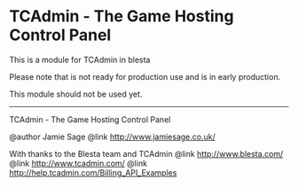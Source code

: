 # TCAdmin - The Game Hosting Control Panel

This is a module for TCAdmin in blesta

Please note that is not ready for production use and is in early production.

This module should not be used yet.

-----------------------------------------------------------------------------------

TCAdmin - The Game Hosting Control Panel

@author Jamie Sage
@link http://www.jamiesage.co.uk/

With thanks to the Blesta team and TCAdmin
@link http://www.blesta.com/
@link http://www.tcadmin.com/
@link http://help.tcadmin.com/Billing_API_Examples

